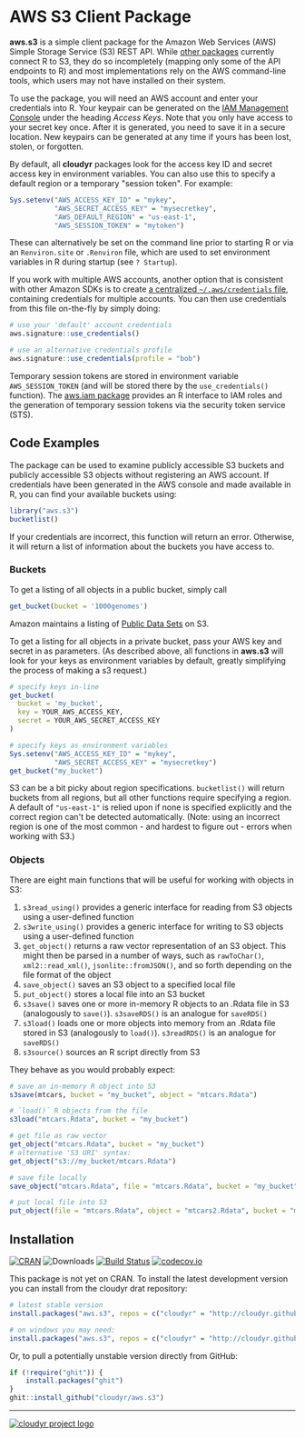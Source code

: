 # AWS S3 Client Package

**aws.s3** is a simple client package for the Amazon Web Services (AWS) Simple Storage Service (S3) REST API. While [other packages](https://github.com/ropensci/webservices#amazon) currently connect R to S3, they do so incompletely (mapping only some of the API endpoints to R) and most implementations rely on the AWS command-line tools, which users may not have installed on their system.

To use the package, you will need an AWS account and enter your credentials into R. Your keypair can be generated on the [IAM Management Console](https://aws.amazon.com/) under the heading *Access Keys*. Note that you only have access to your secret key once. After it is generated, you need to save it in a secure location. New keypairs can be generated at any time if yours has been lost, stolen, or forgotten. 

By default, all **cloudyr** packages look for the access key ID and secret access key in environment variables. You can also use this to specify a default region or a temporary "session token". For example:

```R
Sys.setenv("AWS_ACCESS_KEY_ID" = "mykey",
           "AWS_SECRET_ACCESS_KEY" = "mysecretkey",
           "AWS_DEFAULT_REGION" = "us-east-1",
           "AWS_SESSION_TOKEN" = "mytoken")
```

These can alternatively be set on the command line prior to starting R or via an `Renviron.site` or `.Renviron` file, which are used to set environment variables in R during startup (see `? Startup`).

If you work with multiple AWS accounts, another option that is consistent with other Amazon SDKs is to create [a centralized `~/.aws/credentials` file](https://blogs.aws.amazon.com/security/post/Tx3D6U6WSFGOK2H/A-New-and-Standardized-Way-to-Manage-Credentials-in-the-AWS-SDKs), containing credentials for multiple accounts. You can then use credentials from this file on-the-fly by simply doing:

```R
# use your 'default' account credentials
aws.signature::use_credentials()

# use an alternative credentials profile
aws.signature::use_credentials(profile = "bob")
```

Temporary session tokens are stored in environment variable `AWS_SESSION_TOKEN` (and will be stored there by the `use_credentials()` function). The [aws.iam package](https://github.com/cloudyr/aws.iam/) provides an R interface to IAM roles and the generation of temporary session tokens via the security token service (STS).


## Code Examples

The package can be used to examine publicly accessible S3 buckets and publicly accessible S3 objects without registering an AWS account. If credentials have been generated in the AWS console and made available in R, you can find your available buckets using:

```R
library("aws.s3")
bucketlist()
```

If your credentials are incorrect, this function will return an error. Otherwise, it will return a list of information about the buckets you have access to.

### Buckets

To get a listing of all objects in a public bucket, simply call

```R
get_bucket(bucket = '1000genomes')
```

Amazon maintains a listing of [Public Data Sets](https://aws.amazon.com/datasets) on S3.

To get a listing for all objects in a private bucket, pass your AWS key and secret in as parameters.  (As described above, all functions in **aws.s3** will look for your keys as environment variables by default, greatly simplifying the process of making a s3 request.)

```R
# specify keys in-line
get_bucket(
  bucket = 'my_bucket',
  key = YOUR_AWS_ACCESS_KEY,
  secret = YOUR_AWS_SECRET_ACCESS_KEY
)

# specify keys as environment variables
Sys.setenv("AWS_ACCESS_KEY_ID" = "mykey",
           "AWS_SECRET_ACCESS_KEY" = "mysecretkey")
get_bucket("my_bucket")
```

S3 can be a bit picky about region specifications. `bucketlist()` will return buckets from all regions, but all other functions require specifying a region. A default of `"us-east-1"` is relied upon if none is specified explicitly and the correct region can't be detected automatically. (Note: using an incorrect region is one of the most common - and hardest to figure out - errors when working with S3.)

### Objects

There are eight main functions that will be useful for working with objects in S3:

 1. `s3read_using()` provides a generic interface for reading from S3 objects using a user-defined function
 2. `s3write_using()` provides a generic interface for writing to S3 objects using a user-defined function
 3. `get_object()` returns a raw vector representation of an S3 object. This might then be parsed in a number of ways, such as `rawToChar()`, `xml2::read_xml()`, `jsonlite::fromJSON()`, and so forth depending on the file format of the object
 4. `save_object()` saves an S3 object to a specified local file
 5. `put_object()` stores a local file into an S3 bucket
 6. `s3save()` saves one or more in-memory R objects to an .Rdata file in S3 (analogously to `save()`). `s3saveRDS()` is an analogue for `saveRDS()`
 7. `s3load()` loads one or more objects into memory from an .Rdata file stored in S3 (analogously to `load()`). `s3readRDS()` is an analogue for `saveRDS()`
 8. `s3source()` sources an R script directly from S3

They behave as you would probably expect:

```R
# save an in-memory R object into S3
s3save(mtcars, bucket = "my_bucket", object = "mtcars.Rdata")

# `load()` R objects from the file
s3load("mtcars.Rdata", bucket = "my_bucket")

# get file as raw vector
get_object("mtcars.Rdata", bucket = "my_bucket")
# alternative 'S3 URI' syntax:
get_object("s3://my_bucket/mtcars.Rdata")

# save file locally
save_object("mtcars.Rdata", file = "mtcars.Rdata", bucket = "my_bucket")

# put local file into S3
put_object(file = "mtcars.Rdata", object = "mtcars2.Rdata", bucket = "my_bucket")
```


## Installation

[![CRAN](https://www.r-pkg.org/badges/version/aws.s3)](https://cran.r-project.org/package=aws.s3)
![Downloads](https://cranlogs.r-pkg.org/badges/aws.s3)
[![Build Status](https://travis-ci.org/cloudyr/aws.s3.png?branch=master)](https://travis-ci.org/cloudyr/aws.s3)
[![codecov.io](https://codecov.io/github/cloudyr/aws.s3/coverage.svg?branch=master)](https://codecov.io/github/cloudyr/aws.s3?branch=master)

This package is not yet on CRAN. To install the latest development version you can install from the cloudyr drat repository:

```R
# latest stable version
install.packages("aws.s3", repos = c("cloudyr" = "http://cloudyr.github.io/drat"))

# on windows you may need:
install.packages("aws.s3", repos = c("cloudyr" = "http://cloudyr.github.io/drat"), INSTALL_opts = "--no-multiarch")
```

Or, to pull a potentially unstable version directly from GitHub:

```R
if (!require("ghit")) {
    install.packages("ghit")
}
ghit::install_github("cloudyr/aws.s3")
```


---
[![cloudyr project logo](http://i.imgur.com/JHS98Y7.png)](https://github.com/cloudyr)
